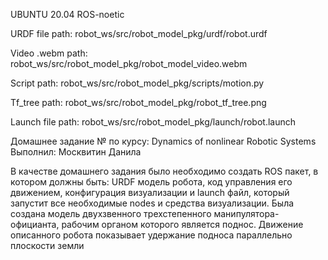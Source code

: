 UBUNTU 20.04 ROS-noetic

URDF file path: robot_ws/src/robot_model_pkg/urdf/robot.urdf

Video .webm path: robot_ws/src/robot_model_pkg/robot_model_video.webm

Script path: robot_ws/src/robot_model_pkg/scripts/motion.py

Tf_tree path: robot_ws/src/robot_model_pkg/robot_tf_tree.png

Launch file path: robot_ws/src/robot_model_pkg/launch/robot.launch



Домашнее задание № по курсу: Dynamics of nonlinear Robotic Systems
Выполнил: Москвитин Данила


В качестве домашнего задания было необходимо создать ROS пакет, в котором должны быть: 
URDF модель робота, код управления его движением, конфигурация визуализации и launch файл, который запустит все необходимые nodes и средства визуализации.
Была создана модель двухзвенного трехстепенного манипулятора-официанта, рабочим органом которого является поднос.
Движение описанного робота показывает удержание подноса параллельно плоскости земли
